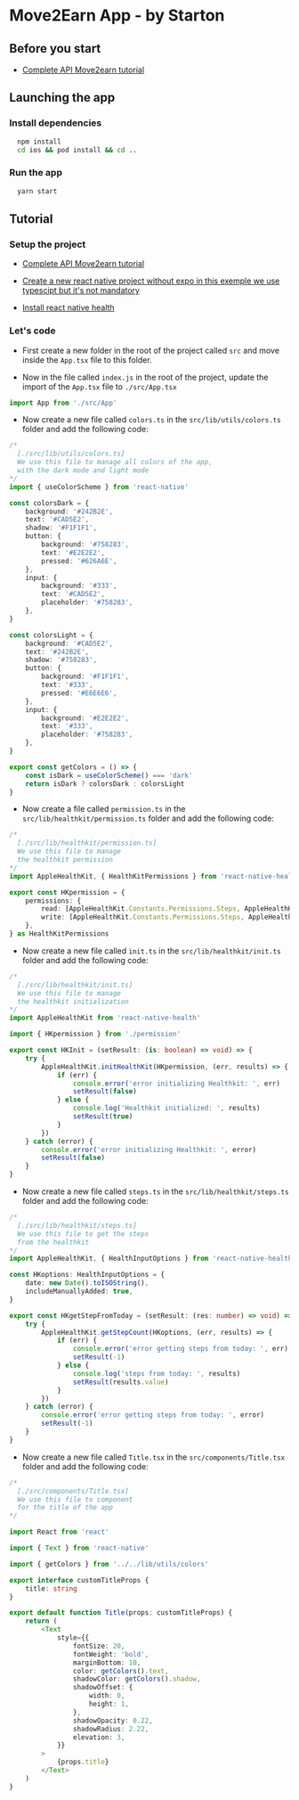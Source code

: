 # Move2Earn App - by Starton

## Before you start
 - [Complete API Move2earn tutorial](https://awesomeopensource.com/project/elangosundar/awesome-README-templates)

## Launching the app
### Install dependencies
```bash
  npm install
  cd ios && pod install && cd ..
```
### Run the app

```bash
  yarn start
```


## Tutorial
### Setup the project
- [Complete API Move2earn tutorial](https://awesomeopensource.com/project/elangosundar/awesome-README-templates)

- [Create a new react native project without expo in this exemple we use typescipt but it's not mandatory](https://reactnative.dev/docs/environment-setup)

- [Install react native health](https://github.com/agencyenterprise/react-native-health)


### Let's code

- First create a new folder in the root of the project called `src` and move inside the `App.tsx` file to this folder.

- Now in the file called `index.js` in the root of the project, update the import of the `App.tsx` file to `./src/App.tsx`

```javascript
import App from './src/App'
```

- Now create a new file called `colors.ts` in the `src/lib/utils/colors.ts` folder and add the following code: 
  
```typescript
/*
  [./src/lib/utils/colors.ts]
  We use this file to manage all colors of the app, 
  with the dark mode and light mode
*/
import { useColorScheme } from 'react-native'

const colorsDark = {
	background: '#242B2E',
	text: '#CAD5E2',
	shadow: '#F1F1F1',
	button: {
		background: '#758283',
		text: '#E2E2E2',
		pressed: '#626A6E',
	},
	input: {
		background: '#333',
		text: '#CAD5E2',
		placeholder: '#758283',
	},
}

const colorsLight = {
	background: '#CAD5E2',
	text: '#242B2E',
	shadow: '#758283',
	button: {
		background: '#F1F1F1',
		text: '#333',
		pressed: '#E6E6E6',
	},
	input: {
		background: '#E2E2E2',
		text: '#333',
		placeholder: '#758283',
	},
}

export const getColors = () => {
	const isDark = useColorScheme() === 'dark'
	return isDark ? colorsDark : colorsLight
}
```

- Now create a file called `permission.ts` in the `src/lib/healthkit/permission.ts` folder and add the following code: 
  
```typescript
/*
  [./src/lib/healthkit/permission.ts]
  We use this file to manage
  the healthkit permission
*/
import AppleHealthKit, { HealthKitPermissions } from 'react-native-health'

export const HKpermission = {
	permissions: {
		read: [AppleHealthKit.Constants.Permissions.Steps, AppleHealthKit.Constants.Permissions.StepCount],
		write: [AppleHealthKit.Constants.Permissions.Steps, AppleHealthKit.Constants.Permissions.StepCount],
	},
} as HealthKitPermissions
```

- Now create a new file called `init.ts` in the `src/lib/healthkit/init.ts` folder and add the following code: 
  
```typescript
/*
  [./src/lib/healthkit/init.ts]
  We use this file to manage
  the healthkit initialization
*/
import AppleHealthKit from 'react-native-health'

import { HKpermission } from './permission'

export const HKInit = (setResult: (is: boolean) => void) => {
	try {
		AppleHealthKit.initHealthKit(HKpermission, (err, results) => {
			if (err) {
				console.error('error initializing Healthkit: ', err)
				setResult(false)
			} else {
				console.log('Healthkit initialized: ', results)
				setResult(true)
			}
		})
	} catch (error) {
		console.error('error initializing Healthkit: ', error)
		setResult(false)
	}
}
```

- Now create a new file called `steps.ts` in the `src/lib/healthkit/steps.ts` folder and add the following code: 
  
```typescript
/*
  [./src/lib/healthkit/steps.ts]
  We use this file to get the steps
  from the healthkit
*/
import AppleHealthKit, { HealthInputOptions } from 'react-native-health'

const HKoptions: HealthInputOptions = {
	date: new Date().toISOString(),
	includeManuallyAdded: true,
}

export const HKgetStepFromToday = (setResult: (res: number) => void) => {
	try {
		AppleHealthKit.getStepCount(HKoptions, (err, results) => {
			if (err) {
				console.error('error getting steps from today: ', err)
				setResult(-1)
			} else {
				console.log('steps from today: ', results)
				setResult(results.value)
			}
		})
	} catch (error) {
		console.error('error getting steps from today: ', error)
		setResult(-1)
	}
}
```

- Now create a new file called `Title.tsx` in the `src/components/Title.tsx` folder and add the following code: 
  
```typescript
/*
  [./src/components/Title.tsx]
  We use this file to component
  for the title of the app
*/

import React from 'react'

import { Text } from 'react-native'

import { getColors } from '../../lib/utils/colors'

export interface customTitleProps {
	title: string
}

export default function Title(props: customTitleProps) {
	return (
		<Text
			style={{
				fontSize: 20,
				fontWeight: 'bold',
				marginBottom: 10,
				color: getColors().text,
				shadowColor: getColors().shadow,
				shadowOffset: {
					width: 0,
					height: 1,
				},
				shadowOpacity: 0.22,
				shadowRadius: 2.22,
				elevation: 3,
			}}
		>
			{props.title}
		</Text>
	)
}
```
